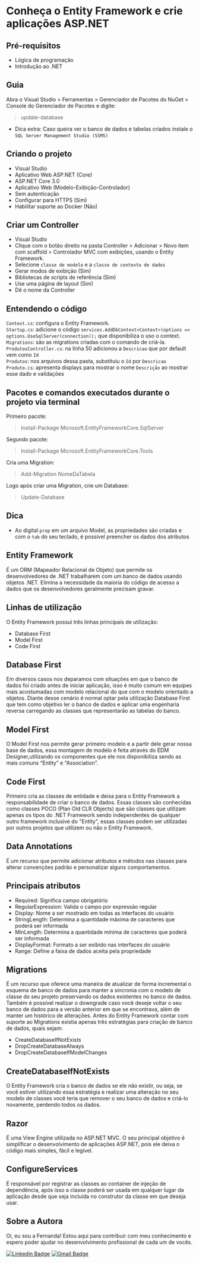 # Conheça o Entity Framework e crie aplicações ASP.NET
## Pré-requisitos
- Lógica de programação
- Introdução ao .NET

## Guia
Abra o Visual Studio > Ferramentas > Gerenciador de Pacotes do NuGet > Console do Gerenciador de Pacotes e digite:
>update-database

- Dica extra: Caso queira ver o banco de dados e tabelas criados instale o `SQL Server Management Studio (SSMS)`

## Criando o projeto
- Visual Studio
- Aplicativo Web ASP.NET (Core) 
- ASP.NET Core 3.0
- Aplicativo Web (Modelo-Exibição-Controlador)
- Sem autenticação
- Configurar para HTTPS (Sim)
- Habilitar suporte ao Docker (Não)

## Criar um Controller
- Visual Studio
- Clique com o botão direito na pasta Controller > Adicionar > Novo item com scaffold > Controlador MVC com exibições, usando o Entity Framework.
- Selecione `classe de modelo` e a `classe de contexto de dados`
- Gerar modos de exibição (Sim)
- Bibliotecas de scripts de referência (Sim)
- Use uma página de layout (Sim)
- Dê o nome da Controller

## Entendendo o código
`Context.cs`: configura o Entity Framework. <br> 
`Startup.cs`: adicione o código `services.AddDbContext<Context>(options => options.UseSqlServer(connection));` que disponibiliza o uso o context. <br>
`Migrations`: são as migrations criadas com o comando de criá-la. <br>
`ProdutosController.cs`: na linha 50 adicionou a `Descricao` que por default vem como `Id` <br>
`Produtos`: nos arquivos dessa pasta, substituiu o `Id` por `Descricao` <br>
`Produto.cs`: apresenta displays para mostrar o nome `Descrição` ao mostrar esse dado e validações <br>

## Pacotes e comandos executados durante o projeto via terminal
Primeiro pacote:
>Install-Package Microsoft.EntityFrameworkCore.SqlServer 

Segundo pacote:
>Install-Package Microsoft.EntityFrameworkCore.Tools

Cria uma Migration:
>Add-Migration NomeDaTabela

Logo após criar uma Migration, crie um Database:
>Update-Database

## Dica 
- Ao digital `prop` em um arquivo Model, as propriedades são criadas e com o `tab` do seu teclado, é possível preencher os dados dos atributos

## Entity Framework
É um ORM (Mapeador Relacional de Objeto) que permite os desenvolvedores de .NET trabalharem com um banco de dados usando objetos .NET. Elimina a necessidade da maioria do código de acesso a dados que os desenvolvedores geralmente precisam gravar.

## Linhas de utilização
O Entity Framework possui três linhas principais de utilização:
- Database First
- Model First
- Code First

## Database First
Em diversos casos nos deparamos com situações em que o banco de dados foi criado antes de iniciar aplicação, isso é muito comum em equipes mais acostumadas com modelo relacional do que com o modelo orientado a objetos. Diante desse cenário é normal optar pela utilização Database First  que tem como objetivo ler o banco de dados e aplicar uma engenharia reversa carregando as classes que representarão as tabelas do banco.

## Model First
O Model First nos permite gerar primeiro modelo e a partir dele gerar nossa base de dados, essa montagem de modelo é feita através do EDM Designer,utilizando os componentes que ele nos disponibiliza sendo as mais comuns “Entity” e “Association”.

## Code First
Primeiro cria as classes de entidade e deixa para o Entity Framework a responsabilidade de criar o banco de dados. Essas classes são conhecidas como classes POCO (Plan Old CLR Objects) que são classes que utilizam apenas os tipos do .NET Framework sendo independentes de qualquer outro framework inclusive do "Entity", essas classes podem ser utilizadas por outros projetos que utilizem ou não o Entity Framework.

## Data Annotations
É um recurso que permite adicionar atributos e métodos nas classes para alterar convenções padrão e personalizar alguns comportamentos.

## Principais atributos
- Required: Significa campo obrigatório
- RegularExpression: Valida o campo por expressão regular
- Display: Nome a ser mostrado em todas as interfaces do usuário
- StringLength: Determina a quantidade máxima de caracteres que poderá ser informada
- MinLength: Determina a quantidade mínima de caracteres que poderá ser informada
- DisplayFormat: Formato a ser exibido nas interfaces do usuário
- Range: Define a faixa de dados aceita pela propriedade

## Migrations
É um recurso que oferece uma maneira de atualizar de forma incremental o esquema de banco de dados para manter a sincronia com o modelo de classe do seu projeto preservando os dados existentes no banco de dados. Também é possível realizar o downgrade caso você deseje voltar o seu banco de dados para a versão anterior em que se encontrava, além de manter um histórico de alterações. Antes do Entity Framework contar com suporte ao Migrations existia apenas três estratégias para criação de banco de dados, quais sejam:
- CreateDatabaseIfNotExists
- DropCreateDatabaseAlways
- DropCreateDatabaseIfModelChanges

## CreateDatabaseIfNotExists
O Entity Framework cria o banco de dados se ele não existir, ou seja, se você estiver utilizando essa estratégia e realizar uma alteração no seu modelo de classes você teria que remover o seu banco de dados e criá-lo novamente, perdendo todos os dados.

## Razor
É uma View Engine utilizada no ASP.NET MVC. O seu principal objetivo é simplificar o desenvolvimento de aplicações ASP.NET, pois ele deixa o código mais simples, fácil e legível.

## ConfigureServices
É responsável por registrar as classes ao container de injeção de dependência, após isso a classe poderá ser usada em qualquer lugar da aplicação desde que seja incluída no construtor da classe em que deseja usar.

## Sobre a Autora
Oi, eu sou a Fernanda! Estou aqui para contribuir com meu conhecimento e espero poder ajudar no desenvolvimento profissional de cada um de vocês.

[![Linkedin Badge](https://img.shields.io/badge/-Fernanda_Maki_Hirose-blue?style=flat-square&logo=Linkedin&logoColor=white&link=https://www.linkedin.com/in/fernanda-maki-hirose-801117208/)](https://www.linkedin.com/in/fernanda-maki-hirose-801117208/)  [![Gmail Badge](https://img.shields.io/badge/-femahi2020@gmail.com-c14438?style=flat-square&logo=Gmail&logoColor=white&link=mailto:femahi2020@gmail.com)](mailto:femahi2020@gmail.com)

